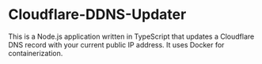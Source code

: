# Cloudflare-DDNS-Updater
This is a Node.js application written in TypeScript that updates a Cloudflare DNS record with your current public IP address. It uses Docker for containerization.
